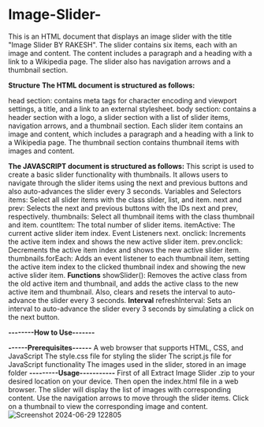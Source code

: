 # Image-Slider-
This is an HTML document that displays an image slider with the title "Image Slider BY RAKESH". The slider contains six items, each with an image and content. The content includes a paragraph and a heading with a link to a Wikipedia page. The slider also has navigation arrows and a thumbnail section.




**Structure**
**The HTML document is structured as follows:**

head section: contains meta tags for character encoding and viewport settings, a title, and a link to an external stylesheet.
body section: contains a header section with a logo, a slider section with a list of slider items, navigation arrows, and a thumbnail section.
Each slider item contains an image and content, which includes a paragraph and a heading with a link to a Wikipedia page.
The thumbnail section contains thumbnail items with images and content.



**The JAVASCRIPT document is structured as follows:**
This script is used to create a basic slider functionality with thumbnails. It allows users to navigate through the slider items using the next and previous buttons and also auto-advances the slider every 3 seconds.
Variables and Selectors
items: Select all slider items with the class slider, list, and item.
next and prev: Selects the next and previous buttons with the IDs next and prev, respectively.
thumbnails: Select all thumbnail items with the class thumbnail and item.
countItem: The total number of slider items.
itemActive: The current active slider item index.
Event Listeners
next. onclick: Increments the active item index and shows the new active slider item.
prev.onclick: Decrements the active item index and shows the new active slider item.
thumbnails.forEach: Adds an event listener to each thumbnail item, setting the active item index to the clicked thumbnail index and showing the new active slider item.
**Functions**
showSlider(): Removes the active class from the old active item and thumbnail, and adds the active class to the new active item and thumbnail. Also, clears and resets the interval to auto-advance the slider every 3 seconds.
**Interval**
refreshInterval: Sets an interval to auto-advance the slider every 3 seconds by simulating a click on the next button.

**--------How to Use-------**

**------Prerequisites------**
A web browser that supports HTML, CSS, and JavaScript
The style.css file for styling the slider
The script.js file for JavaScript functionality
The images used in the slider, stored in an image folder
**---------Usage-----------**
First of all Extract Image Slider .zip to your desired location on your device. 
Then open the index.html file in a web browser.
The slider will display the list of images with corresponding content.
Use the navigation arrows to move through the slider items.
Click on a thumbnail to view the corresponding image and content.
![Screenshot 2024-06-29 122805](https://github.com/botuserout/Image-Slider-/assets/160648123/caedd943-59a3-4b1d-8ce1-1983a3291ef6)
